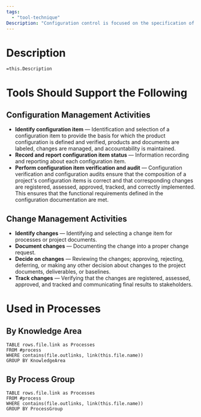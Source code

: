 ```yaml
---
tags:
  - "tool-technique"
Description: "Configuration control is focused on the specification of both the deliverables and the processes, while change control is focused on identifying, documenting, and approving or rejecting changes to the project documents, deliverables, or baselines."
---
```

# Description
`=this.Description`
# Tools Should Support the Following
## Configuration Management Activities
- **Identify configuration item** — Identification and selection of a configuration item to provide the basis for which the product configuration is defined and verified, products and documents are labeled, changes are managed, and accountability is maintained.
- **Record and report configuration item status** — Information recording and reporting about each configuration item.
- **Perform configuration item verification and audit** — Configuration verification and configuration audits ensure that the composition of a project's configuration items is correct and that corresponding changes are registered, assessed, approved, tracked, and correctly implemented. This ensures that the functional requirements defined in the configuration documentation are met.
## Change Management Activities
- **Identify changes** — Identifying and selecting a change item for processes or project documents.
- **Document changes** — Documenting the change into a proper change request.
- **Decide on changes** — Reviewing the changes; approving, rejecting, deferring, or making any other decision about changes to the project documents, deliverables, or baselines.
- **Track changes** — Verifying that the changes are registered, assessed, approved, and tracked and communicating final results to stakeholders.
# Used in Processes
## By Knowledge Area
```dataview
TABLE rows.file.link as Processes
FROM #process 
WHERE contains(file.outlinks, link(this.file.name))
GROUP BY KnowledgeArea
```
## By Process Group
```dataview
TABLE rows.file.link as Processes
FROM #process 
WHERE contains(file.outlinks, link(this.file.name))
GROUP BY ProcessGroup
```

